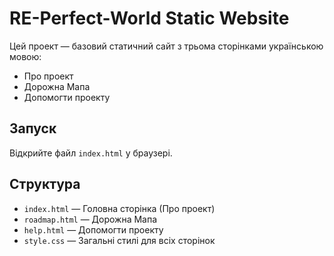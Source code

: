 # RE-Perfect-World Static Website

Цей проект — базовий статичний сайт з трьома сторінками українською мовою:
- Про проект
- Дорожна Мапа
- Допомогти проекту

## Запуск
Відкрийте файл `index.html` у браузері.

## Структура
- `index.html` — Головна сторінка (Про проект)
- `roadmap.html` — Дорожна Мапа
- `help.html` — Допомогти проекту
- `style.css` — Загальні стилі для всіх сторінок
